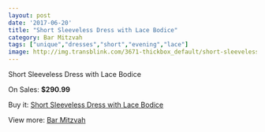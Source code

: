 ```yaml
---
layout: post
date: '2017-06-20'
title: "Short Sleeveless Dress with Lace Bodice"
category: Bar Mitzvah
tags: ["unique","dresses","short","evening","lace"]
image: http://img.transblink.com/3671-thickbox_default/short-sleeveless-dress-with-lace-bodice.jpg
---
```

Short Sleeveless Dress with Lace Bodice

On Sales: **$290.99**
<a href="https://www.transblink.com/en/bar-mitzvah/1164-short-sleeveless-dress-with-lace-bodice.html"><amp-img layout="responsive" width="600" height="600" src="//img.transblink.com/3671-thickbox_default/short-sleeveless-dress-with-lace-bodice.jpg" alt="Short Sleeveless Dress with Lace Bodice 0" /></a>
<a href="https://www.transblink.com/en/bar-mitzvah/1164-short-sleeveless-dress-with-lace-bodice.html"><amp-img layout="responsive" width="600" height="600" src="//img.transblink.com/3673-thickbox_default/short-sleeveless-dress-with-lace-bodice.jpg" alt="Short Sleeveless Dress with Lace Bodice 1" /></a>
<a href="https://www.transblink.com/en/bar-mitzvah/1164-short-sleeveless-dress-with-lace-bodice.html"><amp-img layout="responsive" width="600" height="600" src="//img.transblink.com/3672-thickbox_default/short-sleeveless-dress-with-lace-bodice.jpg" alt="Short Sleeveless Dress with Lace Bodice 2" /></a>

Buy it: [Short Sleeveless Dress with Lace Bodice](https://www.transblink.com/en/bar-mitzvah/1164-short-sleeveless-dress-with-lace-bodice.html "Short Sleeveless Dress with Lace Bodice")

View more: [Bar Mitzvah](https://www.transblink.com/en/2-bar-mitzvah "Bar Mitzvah")